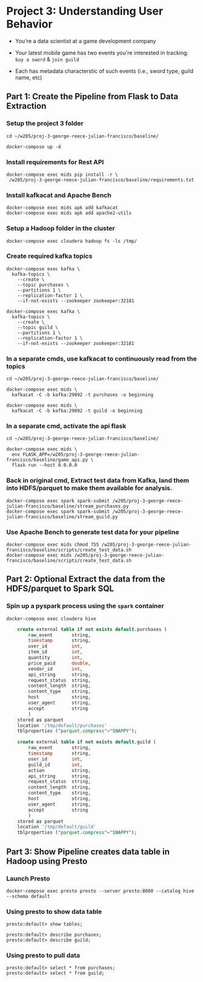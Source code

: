 # Project 3: Understanding User Behavior

- You're a data scientist at a game development company  

- Your latest mobile game has two events you're interested in tracking: `buy a
  sword` & `join guild`

- Each has metadata characterstic of such events (i.e., sword type, guild name,
  etc)
  
## Part 1: Create the Pipeline from Flask to Data Extraction

### Setup the project 3 folder

```
cd ~/w205/proj-3-george-reece-julian-francisco/baseline/
```
```
docker-compose up -d
```

### Install requirements for Rest API

```
docker-compose exec mids pip install -r \
 /w205/proj-3-george-reece-julian-francisco/baseline/requirements.txt
```

### Install kafkacat and Apache Bench
```
docker-compose exec mids apk add kafkacat
docker-compose exec mids apk add apache2-utils
```

### Setup a Hadoop folder in the cluster

```
docker-compose exec cloudera hadoop fs -ls /tmp/
```

### Create required kafka topics
<!-- 
```
docker-compose exec kafka \
  kafka-topics \
    --create \
    --topic events \
    --partitions 1 \
    --replication-factor 1 \
    --if-not-exists --zookeeper zookeeper:32181
``` -->
```
docker-compose exec kafka \
  kafka-topics \
    --create \
    --topic purchases \
    --partitions 1 \
    --replication-factor 1 \
    --if-not-exists --zookeeper zookeeper:32181
```
```
docker-compose exec kafka \
  kafka-topics \
    --create \
    --topic guild \
    --partitions 1 \
    --replication-factor 1 \
    --if-not-exists --zookeeper zookeeper:32181
```

### In a separate cmds, use kafkacat to continuously read from the topics
```
cd ~/w205/proj-3-george-reece-julian-francisco/baseline/
```
```
docker-compose exec mids \
  kafkacat -C -b kafka:29092 -t purchases -o beginning
```
```
docker-compose exec mids \
  kafkacat -C -b kafka:29092 -t guild -o beginning
```

### In a separate cmd, activate the api flask
```
cd ~/w205/proj-3-george-reece-julian-francisco/baseline/
```

```
docker-compose exec mids \
  env FLASK_APP=/w205/proj-3-george-reece-julian-francisco/baseline/game_api.py \
  flask run --host 0.0.0.0
```

### Back in original cmd, Extract test data from Kafka, land them into HDFS/parquet to make them available for analysis.

```
docker-compose exec spark spark-submit /w205/proj-3-george-reece-julian-francisco/baseline/stream_purchases.py
docker-compose exec spark spark-submit /w205/proj-3-george-reece-julian-francisco/baseline/stream_guild.py
```

###  Use Apache Bench to generate test data for your pipeline

```
docker-compose exec mids chmod 755 /w205/proj-3-george-reece-julian-francisco/baseline/scripts/create_test_data.sh
docker-compose exec mids /w205/proj-3-george-reece-julian-francisco/baseline/scripts/create_test_data.sh
```



## Part 2: Optional Extract the data from the HDFS/parquet to Spark SQL

### Spin up a pyspark process using the `spark` container

```
docker-compose exec cloudera hive
```

```sql
    create external table if not exists default.purchases (
        raw_event       string,
        timestamp       string,
        user_id         int,
        item_id         int,
        quantity        int,
        price_paid      double,
        vendor_id       int,
        api_string      string,
        request_status  string,
        content_length  string,
        content_type    string,
        host            string,
        user_agent      string,
        accept          string
        )
    stored as parquet 
    location '/tmp/default/purchases'
    tblproperties ("parquet.compress"="SNAPPY");
```

```sql
    create external table if not exists default.guild (
        raw_event       string,
        timestamp       string,
        user_id         int,
        guild_id        int,
        action          string,
        api_string      string,
        request_status  string,
        content_length  string,
        content_type    string,
        host            string,
        user_agent      string,
        accept          string
        )
    stored as parquet 
    location '/tmp/default/guild'
    tblproperties ("parquet.compress"="SNAPPY");
```

<!-- ### At the pyspark prompt, read from kafka

```
purchases = spark.read.parquet('/tmp/purchases')
purchases.show()
purchases.registerTempTable('purchases')
query = """
create external table default.purchases
  stored as parquet
  location '/tmp/default/purchases'
  as
  select * from purchases
"""
spark.sql(query)

guild = spark.read.parquet('/tmp/guild')
guild.show()
guild.registerTempTable('guild')
query = """
create external table default.guild
  stored as parquet
  location '/tmp/default/guild'
  as
  select * from guild
"""
spark.sql(query)
``` -->

## Part 3: Show Pipeline creates data table in Hadoop using Presto

### Launch Presto
```
docker-compose exec presto presto --server presto:8080 --catalog hive --schema default
```

### Using presto to show data table
```
presto:default> show tables;
```

```
presto:default> describe purchases;
presto:default> describe guild;
```

### Using presto to pull data
```
presto:default> select * from purchases;
presto:default> select * from guild;
```



